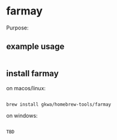 # farmay

Purpose:


## example usage

```bash


```

## install farmay


on macos/linux:
```bash

brew install gkwa/homebrew-tools/farmay

```


on windows:

```powershell

TBD

```

